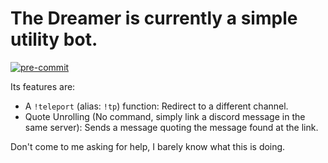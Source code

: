 # The Dreamer is currently a simple utility bot.

[![pre-commit](https://img.shields.io/badge/pre--commit-broken_maybe-orange?logo=pre-commit&logoColor=white)](https://github.com/pre-commit/pre-commit)

Its features are:
- A `!teleport` (alias: `!tp`) function:
Redirect to a different channel.
- Quote Unrolling (No command, simply link a discord message in the same server):
Sends a message quoting the message found at the link.


Don't come to me asking for help, I barely know what this is doing.
